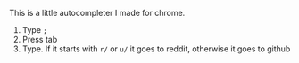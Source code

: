 This is a little autocompleter I made for chrome.

1. Type `;`
2. Press tab
3. Type. If it starts with `r/` or `u/` it goes to reddit, otherwise it goes to github

